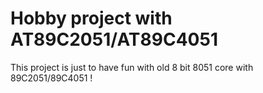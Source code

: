 # Hobby project with AT89C2051/AT89C4051

This project is just to have fun with old 8 bit 8051 core with 89C2051/89C4051 !
